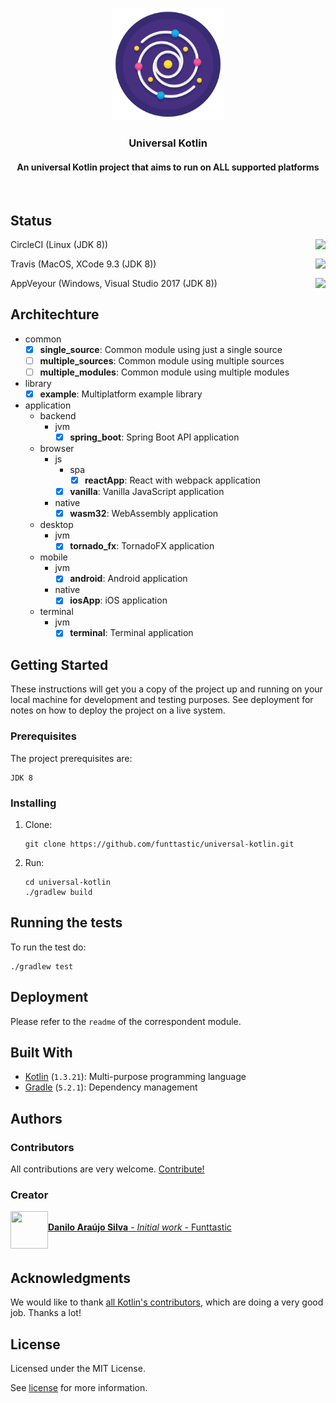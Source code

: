 <p align="center">
	<a href="https://github.com/funttastic/universal-kotlin">
		<img src="https://raw.githubusercontent.com/funttastic/universal-kotlin/development/resources/design/logo/logo.png" alt="Universal Kotlin Logo" width="180" height="180">
	</a>
</p>

<h3 align="center">Universal Kotlin</h3>

<h4 align="center">An universal Kotlin project that aims to run on <strong>ALL</strong> supported platforms</h4>

<br/>

## Status
<p>
	<a href="https://travis-ci.com/funttastic/universal-kotlin">
			<img
					src="https://circleci.com/gh/funttastic/universal_kotlin/tree/master.svg?style=svg"
					align="right"
			/>
	</a>
	CircleCI (Linux (JDK 8))
</p>
<p>
	<a href="https://travis-ci.com/funttastic/universal-kotlin">
			<img align="right" src="https://api.travis-ci.com/funttastic/universal_kotlin.svg?branch=master" />
	</a>
	Travis (MacOS, XCode 9.3 (JDK 8))
</p>
<p>
	<a href="https://ci.appveyor.com/project/funttastic/universal-kotlin/branch/master">
			<img align="right" src="https://ci.appveyor.com/api/projects/status/158nax2h6hvw9bhv/branch/master?svg=true" />
	</a>
	AppVeyour (Windows, Visual Studio 2017 (JDK 8))
</p>

## Architechture

- common
	- [x] <strong>single_source</strong>: Common module using just a single source
	- [ ] <strong>multiple_sources</strong>: Common module using multiple sources
	- [ ] <strong>multiple_modules</strong>: Common module using multiple modules
- library
	- [x] <strong>example</strong>: Multiplatform example library
- application
	- backend
		- jvm
			- [x] <strong>spring_boot</strong>: Spring Boot API application
	- browser
		- js
			- spa
				- [x] <strong>reactApp</strong>: React with webpack application
			- [x] <strong>vanilla</strong>: Vanilla JavaScript application
		- native
			- [x] <strong>wasm32</strong>: WebAssembly application
	- desktop
		- jvm
			- [x] <strong>tornado_fx</strong>: TornadoFX application
	- mobile
		- jvm
			- [x] <strong>android</strong>: Android application
		- native
			- [x] <strong>iosApp</strong>: iOS application
	- terminal
		- jvm
			- [x] <strong>terminal</strong>: Terminal application
	
## Getting Started

These instructions will get you a copy of the project up and running on your local machine for development and testing 
purposes. See deployment for notes on how to deploy the project on a live system.

### Prerequisites

The project prerequisites are:

```
JDK 8
```

### Installing

1. Clone:

	```
	git clone https://github.com/funttastic/universal-kotlin.git
	```

2. Run:

	```
	cd universal-kotlin
	./gradlew build
	```

## Running the tests

To run the test do:

```
./gradlew test
```

## Deployment

Please refer to the `readme` of the correspondent module.

## Built With

* [Kotlin](https://kotlinlang.org/) (`1.3.21`): Multi-purpose programming language
* [Gradle](https://gradle.org/) (`5.2.1`): Dependency management

<!--
## Versioning

We use [SemVer](http://semver.org/) for versioning. For the versions available, see the [tags on this repository](https://github.com/funttastic/universal-kotlin/tags).
-->

## Authors

### Contributors

All contributions are very welcome. [Contribute!](contributing.md)

<!--
This project exists thanks to all the people who contribute. [Contribute!](contributing.md)

<a href="https://github.com/funttastic/universal-kotlin/graphs/contributors">
	<img src="https://opencollective.com/funttastic-universal-kotlin/contributors.svg?width=890" />
</a>
-->

### Creator

<a href="https://goo.gl/D0Oedt">
<img align="left" width="60" height="60" src="https://avatars2.githubusercontent.com/u/1139202?s=88&v=4" />

<p>
	<br/>
	<strong>Danilo Araújo Silva</strong> - <i>Initial work</i> - Funttastic
</p>
</a>

<br/>

<!--
## Backers

Thank you to all our backers! 🙏 [Become a backer!](backing.md)

<a href="https://opencollective.com/funttastic-universal-kotlin#backers" target="_blank">
	<img src="https://opencollective.com/funttastic-universal-kotlin/backers.svg?width=890">
</a>

## Sponsor

Support this project by becoming a sponsor. Your logo will show up here with a link to your website. [Become a sponsor!](https://opencollective.com/funttastic-universal-kotlin#sponsor)

<a href="https://opencollective.com/funttastic-universal-kotlin/sponsor/1/website" target="_blank">
	<img src="https://opencollective.com/funttastic-universal-kotlin/sponsor/1/avatar.svg">
</a>
-->

## Acknowledgments

We would like to thank [all Kotlin's contributors](https://github.com/JetBrains/kotlin/graphs/contributors), which are doing a very good job. Thanks a lot!
	
## License

Licensed under the MIT License.

See [license](license.md) for more information.
